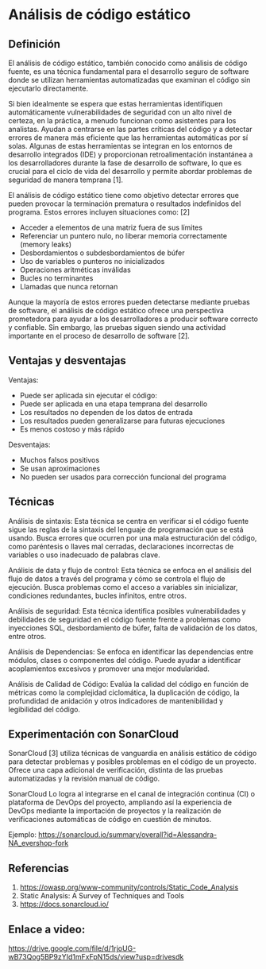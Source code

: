 # Análisis de código estático
## Definición
El análisis de código estático, también conocido como análisis de código fuente, es una técnica fundamental para el desarrollo seguro de software donde se utilizan herramientas automatizadas que examinan el código sin ejecutarlo directamente.   

Si bien idealmente se espera que estas herramientas identifiquen automáticamente vulnerabilidades de seguridad con un alto nivel de certeza, en la práctica, a menudo funcionan como asistentes para los analistas. Ayudan a centrarse en las partes críticas del código y a detectar errores de manera más eficiente que las herramientas automáticas por sí solas. Algunas de estas herramientas se integran en los entornos de desarrollo integrados (IDE) y proporcionan retroalimentación instantánea a los desarrolladores durante la fase de desarrollo de software, lo que es crucial para el ciclo de vida del desarrollo y permite abordar problemas de seguridad de manera temprana [1].   

El análisis de código estático tiene como objetivo detectar errores que pueden provocar la terminación prematura o resultados indefinidos del programa. Estos errores incluyen situaciones como: [2]
-	Acceder a elementos de una matriz fuera de sus límites
-	Referenciar un puntero nulo, no liberar memoria correctamente (memory leaks)
-	Desbordamientos o subdesbordamientos de búfer
-	Uso de variables o punteros no inicializados
-	Operaciones aritméticas inválidas
-	Bucles no terminantes
-	Llamadas que nunca retornan

Aunque la mayoría de estos errores pueden detectarse mediante pruebas de software, el análisis de código estático ofrece una perspectiva prometedora para ayudar a los desarrolladores a producir software correcto y confiable. Sin embargo, las pruebas siguen siendo una actividad importante en el proceso de desarrollo de software [2].  

## Ventajas y desventajas
Ventajas:
-	Puede ser aplicada sin ejecutar el código: 
-	Puede ser aplicada en una etapa temprana del desarrollo
-	Los resultados no dependen de los datos de entrada
-	Los resultados pueden generalizarse para futuras ejecuciones
-	Es menos costoso y más rápido

Desventajas:
-	Muchos falsos positivos
-	Se usan aproximaciones
-	No pueden ser usados para corrección funcional del programa

## Técnicas
Análisis de sintaxis: Esta técnica se centra en verificar si el código fuente sigue las reglas de la sintaxis del lenguaje de programación que se está usando. Busca errores que ocurren por una mala estructuración del código, como paréntesis o llaves mal cerradas, declaraciones incorrectas de variables o uso inadecuado de palabras clave.  

Análisis de data y flujo de control: Esta técnica se enfoca en el análisis del flujo de datos a través del programa y cómo se controla el flujo de ejecución. Busca problemas como el acceso a variables sin inicializar, condiciones redundantes, bucles infinitos, entre otros.  

Análisis de seguridad: Esta técnica identifica posibles vulnerabilidades y debilidades de seguridad en el código fuente frente a problemas como inyecciones SQL, desbordamiento de búfer, falta de validación de los datos, entre otros.  

Análisis de Dependencias: Se enfoca en identificar las dependencias entre módulos, clases o componentes del código. Puede ayudar a identificar acoplamientos excesivos y promover una mejor modularidad.  

Análisis de Calidad de Código: Evalúa la calidad del código en función de métricas como la complejidad ciclomática, la duplicación de código, la profundidad de anidación y otros indicadores de mantenibilidad y legibilidad del código.

## Experimentación con SonarCloud
SonarCloud [3] utiliza técnicas de vanguardia en análisis estático de código para detectar problemas y posibles problemas en el código de un proyecto. Ofrece una capa adicional de verificación, distinta de las pruebas automatizadas y la revisión manual de código.   

SonarCloud Lo logra al integrarse en el canal de integración continua (CI) o plataforma de DevOps del proyecto, ampliando así la experiencia de DevOps mediante la importación de proyectos y la realización de verificaciones automáticas de código en cuestión de minutos.

Ejemplo: https://sonarcloud.io/summary/overall?id=Alessandra-NA_evershop-fork

## Referencias
1. https://owasp.org/www-community/controls/Static_Code_Analysis
2. Static Analysis: A Survey of Techniques and Tools
3. https://docs.sonarcloud.io/

## Enlace a video:
https://drive.google.com/file/d/1rjoUG-wB73Qog5BP9zYId1mFxFpN15ds/view?usp=drivesdk

